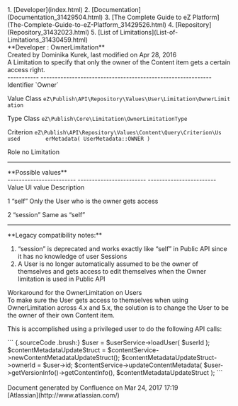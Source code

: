 <div id="page">
<div id="main" class="aui-page-panel">
<div id="main-header">
<div id="breadcrumb-section">
1.  [Developer](index.html)
2.  [Documentation](Documentation_31429504.html)
3.  [The Complete Guide to eZ
    Platform](The-Complete-Guide-to-eZ-Platform_31429526.html)
4.  [Repository](Repository_31432023.html)
5.  [List of Limitations](List-of-Limitations_31430459.html)

</div>
**Developer : OwnerLimitation**

</div>
<div id="content" class="view">
<div class="page-metadata">
Created by Dominika Kurek, last modified on Apr 28, 2016

</div>
<div id="main-content" class="wiki-content group">
<div class="contentLayout2">
<div class="columnLayout two-right-sidebar"
data-layout="two-right-sidebar">
<div class="cell normal" data-type="normal">
<div class="innerCell">
A Limitation to specify that only the owner of the Content item gets a
certain access right.

<div class="table-wrap">
  ----------- ------------------------------------------------------------
  Identifier  `Owner`

  Value Class `eZ\Publish\API\Repository\Values\User\Limitation\OwnerLimit
              ation`

  Type Class  `eZ\Publish\Core\Limitation\OwnerLimitationType`

  Criterion   `eZ\Publish\API\Repository\Values\Content\Query\Criterion\Us
  used        erMetadata( UserMetadata::OWNER )`

  Role        no
  Limitation  
  ----------- ------------------------------------------------------------

</div>
**Possible values**

<div class="table-wrap">
  ------------------------ ------------------------ ------------------------
  Value                    UI value                 Description

  1                        “self”                   Only the User who is the
                                                    owner gets access

  2                        “session”                Same as “self”
  ------------------------ ------------------------ ------------------------

</div>
**Legacy compatibility notes:**

1.  “session” is deprecated and works exactly like “self” in Public API
    since it has no knowledge of user Sessions
2.  A User is no longer automatically assumed to be the owner of
    themselves and gets access to edit themselves when the Owner
    limitation is used in Public API

<div
class="confluence-information-macro confluence-information-macro-information">
Workaround for the OwnerLimitation on Users

<div class="confluence-information-macro-body">
To make sure the User gets access to themselves when using
OwnerLimitation across 4.x and 5.x, the solution is to change the User
to be the owner of their own Content item.

This is accomplished using a privileged user to do the following API
calls:

<div class="code panel pdl" style="border-width: 1px;">
<div class="codeContent panelContent pdl">
``` {.sourceCode .brush:}
$user = $userService->loadUser( $userId );
$contentMetadataUpdateStruct = $contentService->newContentMetadataUpdateStruct();
$contentMetadataUpdateStruct->ownerId = $user->id;
$contentService->updateContentMetadata( $user->getVersionInfo()->getContentInfo(), $contentMetadataUpdateStruct );
```

</div>
</div>
</div>
</div>
</div>
</div>
<div class="cell aside" data-type="aside">
<div class="innerCell">
 

</div>
</div>
</div>
</div>
</div>
</div>
</div>
<div id="footer" role="contentinfo">
<div class="section footer-body">
Document generated by Confluence on Mar 24, 2017 17:19

<div id="footer-logo">
[Atlassian](http://www.atlassian.com/)

</div>
</div>
</div>
</div>

